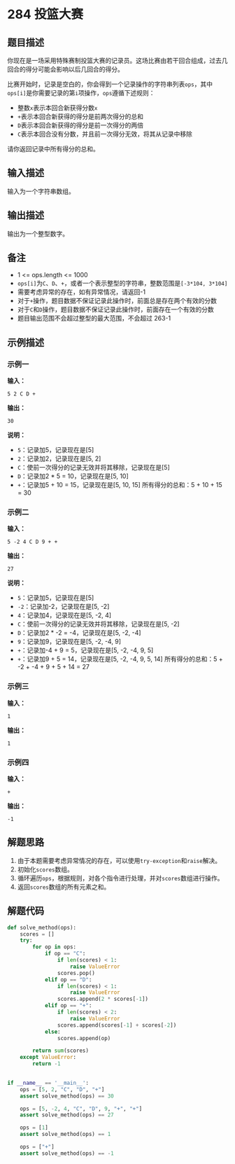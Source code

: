 # 284 投篮大赛

## 题目描述

你现在是一场采用特殊赛制投篮大赛的记录员。这场比赛由若干回合组成，过去几回合的得分可能会影响以后几回合的得分。

比赛开始时，记录是空白的，你会得到一个记录操作的字符串列表`ops`，其中`ops[i]`是你需要记录的第`i`项操作，`ops`遵循下述规则：
- 整数`x`表示本回合新获得分数`x`
- `+`表示本回合新获得的得分是前两次得分的总和
- `D`表示本回合新获得的得分是前一次得分的两倍
- `C`表示本回合没有分数，并且前一次得分无效，将其从记录中移除

请你返回记录中所有得分的总和。

## 输入描述

输入为一个字符串数组。

## 输出描述

输出为一个整型数字。

## 备注

- 1 <= ops.length <= 1000
- `ops[i]`为`C`、`D`、`+`，或者一个表示整型的字符串，整数范围是`[-3*104, 3*104]`
- 需要考虑异常的存在，如有异常情况，请返回-1
- 对于`+`操作，题目数据不保证记录此操作时，前面总是存在两个有效的分数
- 对于`C`和`D`操作，题目数据不保证记录此操作时，前面存在一个有效的分数
- 题目输出范围不会超过整型的最大范围，不会超过 263-1

## 示例描述

### 示例一

**输入：**
```text
5 2 C D +
```

**输出：**
```text
30
```

**说明：**  
- `5`：记录加5，记录现在是[5]
- `2`：记录加2，记录现在是[5, 2]
- `C`：使前一次得分的记录无效并将其移除，记录现在是[5]
- `D`：记录加2 * 5 = 10，记录现在是[5, 10]
- `+`：记录加5 + 10 = 15，记录现在是[5, 10, 15]
所有得分的总和：5 + 10 + 15 = 30

### 示例二

**输入：**
```text
5 -2 4 C D 9 + +
```

**输出：**
```text
27
```

**说明：**  
- `5`：记录加5，记录现在是[5]
- `-2`：记录加-2，记录现在是[5, -2]
- `4`：记录加4，记录现在是[5, -2, 4]
- `C`：使前一次得分的记录无效并将其移除，记录现在是[5, -2]
- `D`：记录加2 * -2 = -4，记录现在是[5, -2, -4]
- `9`：记录加9，记录现在是[5, -2, -4, 9]
- `+`：记录加-4 + 9 = 5，记录现在是[5, -2, -4, 9, 5]
- `+`：记录加9 + 5 = 14，记录现在是[5, -2, -4, 9, 5, 14]
所有得分的总和：5 + -2 + -4 + 9 + 5 + 14 = 27

### 示例三

**输入：**
```text
1
```

**输出：**
```text
1
```

### 示例四

**输入：**
```text
+
```

**输出：**
```text
-1
```

## 解题思路

1. 由于本题需要考虑异常情况的存在，可以使用`try-exception`和`raise`解决。
2. 初始化`scores`数组。   
3. 循环遍历`ops`，根据规则，对各个指令进行处理，并对`scores`数组进行操作。
4. 返回`scores`数组的所有元素之和。

## 解题代码

```python
def solve_method(ops):
    scores = []
    try:
        for op in ops:
            if op == "C":
                if len(scores) < 1:
                    raise ValueError
                scores.pop()
            elif op == "D":
                if len(scores) < 1:
                    raise ValueError
                scores.append(2 * scores[-1])
            elif op == "+":
                if len(scores) < 2:
                    raise ValueError
                scores.append(scores[-1] + scores[-2])
            else:
                scores.append(op)

        return sum(scores)
    except ValueError:
        return -1

    
if __name__ == '__main__':
    ops = [5, 2, "C", "D", "+"]
    assert solve_method(ops) == 30

    ops = [5, -2, 4, "C", "D", 9, "+", "+"]
    assert solve_method(ops) == 27

    ops = [1]
    assert solve_method(ops) == 1

    ops = ["+"]
    assert solve_method(ops) == -1
```